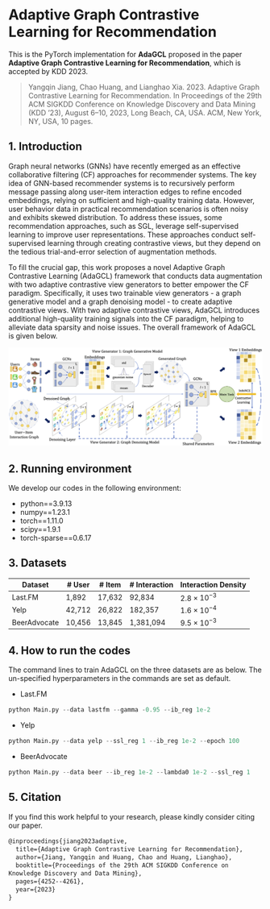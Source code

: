 # Adaptive Graph Contrastive Learning for Recommendation

This is the PyTorch implementation for **AdaGCL** proposed in the paper **Adaptive Graph Contrastive Learning for Recommendation**, which is accepted by KDD 2023.

> Yangqin Jiang, Chao Huang, and Lianghao Xia. 2023. Adaptive Graph Contrastive Learning for Recommendation. In Proceedings of the 29th ACM SIGKDD Conference on Knowledge Discovery and Data Mining (KDD ’23), August 6–10, 2023, Long Beach, CA, USA. ACM, New York, NY, USA, 10 pages.

## 1. Introduction

Graph neural networks (GNNs) have recently emerged as an effective collaborative filtering (CF) approaches for recommender systems. The key idea of GNN-based recommender systems is to recursively perform message passing along user-item interaction edges to refine encoded embeddings, relying on sufficient and high-quality training data. However, user behavior data in practical recommendation scenarios is often noisy and exhibits skewed distribution. To address these issues, some recommendation approaches, such as SGL, leverage self-supervised learning to improve user representations. These approaches conduct self-supervised learning through creating contrastive views, but they depend on the tedious trial-and-error selection of augmentation methods. 

To fill the crucial gap, this work proposes a novel Adaptive Graph Contrastive Learning (AdaGCL) framework that conducts data augmentation with two adaptive contrastive view generators to better empower the CF paradigm. Specifically, it uses two trainable view generators - a graph generative model and a graph denoising model - to create adaptive contrastive views. With two adaptive contrastive views, AdaGCL introduces additional high-quality training signals into the CF paradigm, helping to alleviate data sparsity and noise issues. The overall framework of AdaGCL is given below.

![](./AdaGCL.png)

## 2. Running environment

We develop our codes in the following environment:

- python==3.9.13
- numpy==1.23.1
- torch==1.11.0
- scipy==1.9.1
- torch-sparse==0.6.17

## 3. Datasets

| Dataset      | # User | # Item | # Interaction | Interaction Density |
| ------------ | ------ | ------ | ------------- | ------------------- |
| Last.FM      | 1,892  | 17,632 | 92,834        | 2.8 × $10^{-3}$     |
| Yelp         | 42,712 | 26,822 | 182,357       | 1.6 × $10^{-4}$     |
| BeerAdvocate | 10,456 | 13,845 | 1,381,094     | 9.5 × $10^{-3}$     |

## 4. How to run the codes

The command lines to train AdaGCL on the three datasets are as below. The un-specified hyperparameters in the commands are set as default.

- Last.FM

```python
python Main.py --data lastfm --gamma -0.95 --ib_reg 1e-2
```

- Yelp

```python
python Main.py --data yelp --ssl_reg 1 --ib_reg 1e-2 --epoch 100
```

- BeerAdvocate

```python
python Main.py --data beer --ib_reg 1e-2 --lambda0 1e-2 --ssl_reg 1
```

## 5. Citation

If you find this work helpful to your research, please kindly consider citing our paper.

```
@inproceedings{jiang2023adaptive,
  title={Adaptive Graph Contrastive Learning for Recommendation},
  author={Jiang, Yangqin and Huang, Chao and Huang, Lianghao},
  booktitle={Proceedings of the 29th ACM SIGKDD Conference on Knowledge Discovery and Data Mining},
  pages={4252--4261},
  year={2023}
}
```